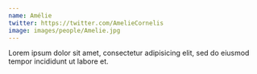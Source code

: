 ```yaml
---
name: Amélie
twitter: https://twitter.com/AmelieCornelis
image: images/people/Amelie.jpg
---
```

Lorem ipsum dolor sit amet, consectetur adipisicing elit, sed do eiusmod tempor incididunt ut labore et.